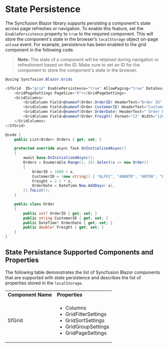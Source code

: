 # State Persistence

The Syncfusion Blazor library supports persisting a component's state across page refreshes or navigation. To enable this feature, set the `EnablePersistence` property to `true` to the required component. This will store the component's state in the browser’s `localStorage` object on-page `unload` event. For example, persistence has been enabled to the grid component in the following code.

> **Note:** The state of a component will be retained during navigation or refreshment based on the ID. Make sure to set an ID for the component to store the component's state in the browser.

```csharp
@using Syncfusion.Blazor.Grids

<SfGrid  ID="grid" EnablePersistence="true" AllowPaging="true" DataSource="@Orders">
    <GridPageSettings PageSize="8"></GridPageSettings>
    <GridColumns>
        <GridColumn Field=@nameof(Order.OrderID) HeaderText="Order ID" Width="100"></GridColumn>
        <GridColumn Field=@nameof(Order.CustomerID) HeaderText="Customer Name" Width="120"></GridColumn>
        <GridColumn Field=@nameof(Order.OrderDate) HeaderText=" Order Date" Format="d" Width="100"></GridColumn>
        <GridColumn Field=@nameof(Order.Freight) Format="C2" Width="120"></GridColumn>
    </GridColumns>
</SfGrid>

@code {
    public List<Order> Orders { get; set; }

    protected override async Task OnInitializedAsync()
    {
        await base.OnInitializedAsync();
        Orders = Enumerable.Range(1, 25).Select(x => new Order()
        {
            OrderID = 1000 + x,
            CustomerID = (new string[] { "ALFKI", "ANANTR", "ANTON", "BLONP", "BOLID" })[new Random().Next(5)],
            Freight = 2.1 * x,
            OrderDate = DateTime.Now.AddDays(-x),
        }).ToList();
    }

    public class Order
    {
        public int? OrderID { get; set; }
        public string CustomerID { get; set; }
        public DateTime? OrderDate { get; set; }
        public double? Freight { get; set; }
    }
}
```

## State Persistance Supported Components and Properties

The following table demonstrates the list of Syncfusion Blazor components that are supported with state persistence and describes the list of properties stored in the `localStorage`.

<!-- markdownlint-disable MD033 -->
<table>
<tr>
<td><b>Component Name</b></td>
<td><b>Properties<b></td>
</tr>
<tr>
<td>SfGrid</td>
<td>
<ul>
<li>Columns</li>
<li>GridFilterSettings</li>
<li>GridSortSettings</li>
<li>GridGroupSettings</li>
<li>GridPageSettings</li>
</ul>
</td>
</tr>
</table>
<!-- markdownlint-enable MD033 -->